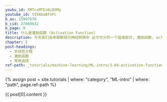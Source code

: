 ```yaml
---
youku_id: XMTcxMTExNjA5Mg
youtube_id: tI9AbaBfnPc
b_av: 15997678
b_cid: 27669632
b_page: 9
title: 什么是激励函数 (Activation Function)
description: 今天我们会来聊聊现代神经网络中 必不可少的一个组成部分, 激励函数, activation function. 激励函数也就是为了解决我们日常生活中不能用线性方程所概括的问题.
chapter: 2
post-headings:
  - 非线性方程
  - 激励函数
  - 常用选择
ref-path: _tutorials/machine-learning/ML-intro/3-04-activation-function.md
---
```



{% assign post = site.tutorials | where: "category", "ML-intro" | where: "path", page.ref-path %}

{{ post[0].content }}